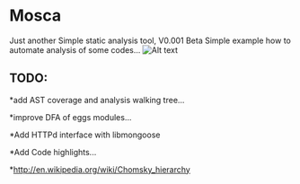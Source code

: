 Mosca
=====

Just another Simple static analysis tool, V0.001  Beta
Simple example how  to automate analysis of some codes...
![Alt text](https://raw.githubusercontent.com/CoolerVoid/Mosca/master/doc/Mosca.jpg)


TODO:
------
*add AST coverage and analysis walking tree...

*improve DFA of eggs modules...

*Add HTTPd interface with libmongoose

*Add Code highlights...

*http://en.wikipedia.org/wiki/Chomsky_hierarchy


